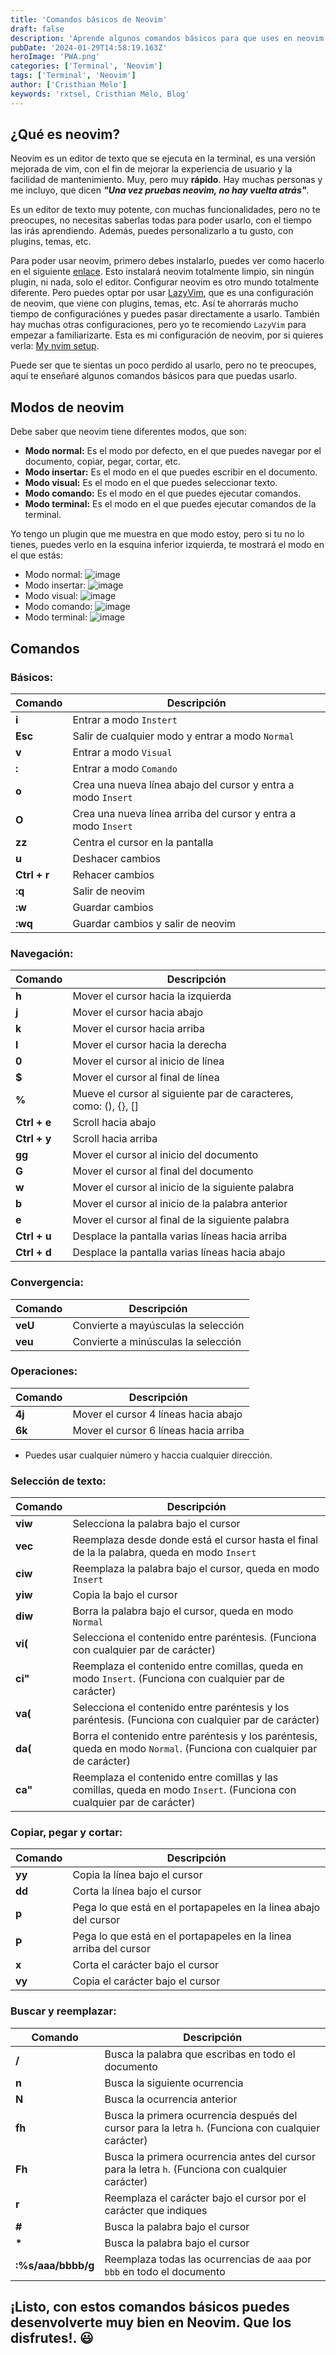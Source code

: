 ```yaml
---
title: 'Comandos básicos de Neovim'
draft: false
description: 'Aprende algunos comandos básicos para que uses en neovim.'
pubDate: '2024-01-29T14:58:19.163Z'
heroImage: 'PWA.png'
categories: ['Terminal', 'Neovim']
tags: ['Terminal', 'Neovim']
author: ['Cristhian Melo']
keywords: 'rxtsel, Cristhian Melo, Blog'
---
```


## ¿Qué es neovim?

Neovim es un editor de texto que se ejecuta en la terminal, es una versión mejorada de vim, con el fin de mejorar la experiencia de usuario y la facilidad de mantenimiento. Muy, pero muy **rápido**. Hay muchas personas y me incluyo, que dicen **_"Una vez pruebas neovim, no hay vuelta atrás"_**.

Es un editor de texto muy potente, con muchas funcionalidades, pero no te preocupes, no necesitas saberlas todas para poder usarlo, con el tiempo las irás aprendiendo. Además, puedes personalizarlo a tu gusto, con plugins, temas, etc.

Para poder usar neovim, primero debes instalarlo, puedes ver como hacerlo en el siguiente [enlace](https://www.neovim.io/). Esto instalará neovim totalmente limpio, sin ningún plugin, ni nada, solo el editor. Configurar neovim es otro mundo totalmente diferente. Pero puedes optar por usar [LazyVim](https://www.lazyvim.org/), que es una configuración de neovim, que viene con plugins, temas, etc. Así te ahorrarás mucho tiempo de configuraciónes y puedes pasar directamente a usarlo. También hay muchas otras configuraciones, pero yo te recomiendo `LazyVim` para empezar a familiarizarte. Esta es mi configuración de neovim, por si quieres verla: [My nvim setup](https://github.com/rxtsel/nvim).

Puede ser que te sientas un poco perdido al usarlo, pero no te preocupes, aquí te enseñaré algunos comandos básicos para que puedas usarlo.

## Modos de neovim

Debe saber que neovim tiene diferentes modos, que son:

- **Modo normal:** Es el modo por defecto, en el que puedes navegar por el documento, copiar, pegar, cortar, etc.
- **Modo insertar:** Es el modo en el que puedes escribir en el documento.
- **Modo visual:** Es el modo en el que puedes seleccionar texto.
- **Modo comando:** Es el modo en el que puedes ejecutar comandos.
- **Modo terminal:** Es el modo en el que puedes ejecutar comandos de la terminal.

Yo tengo un plugin que me muestra en que modo estoy, pero si tu no lo tienes, puedes verlo en la esquina inferior izquierda, te mostrará el modo en el que estás:

- Modo normal: ![image](../../../public/blog/240129-comandos-basicos-de-neovim/lualine-normal-mode.webp)
- Modo insertar: ![image](../../../public/blog/240129-comandos-basicos-de-neovim/lualine-insert-mode.webp)
- Modo visual: ![image](../../../public/blog/240129-comandos-basicos-de-neovim/lualine-visual-mode.webp)
- Modo comando: ![image](../../../public/blog/240129-comandos-basicos-de-neovim/lualine-command-mode.webp)
- Modo terminal: ![image](../../../public/blog/240129-comandos-basicos-de-neovim/lualine-terminal-mode.webp)

## Comandos

### Básicos:

| Comando      | Descripción                                                    |
| ------------ | -------------------------------------------------------------- |
| **i**        | Entrar a modo `Instert`                                        |
| **Esc**      | Salir de cualquier modo y entrar a modo `Normal`               |
| **v**        | Entrar a modo `Visual`                                         |
| **:**        | Entrar a modo `Comando`                                        |
| **o**        | Crea una nueva línea abajo del cursor y entra a modo `Insert`  |
| **O**        | Crea una nueva línea arriba del cursor y entra a modo `Insert` |
| **zz**       | Centra el cursor en la pantalla                                |
| **u**        | Deshacer cambios                                               |
| **Ctrl + r** | Rehacer cambios                                                |
| **:q**       | Salir de neovim                                                |
| **:w**       | Guardar cambios                                                |
| **:wq**      | Guardar cambios y salir de neovim                              |

### Navegación:

| Comando      | Descripción                                                      |
| ------------ | ---------------------------------------------------------------- |
| **h**        | Mover el cursor hacia la izquierda                               |
| **j**        | Mover el cursor hacia abajo                                      |
| **k**        | Mover el cursor hacia arriba                                     |
| **l**        | Mover el cursor hacia la derecha                                 |
| **0**        | Mover el cursor al inicio de línea                               |
| **$**        | Mover el cursor al final de línea                                |
| **%**        | Mueve el cursor al siguiente par de caracteres, como: (), {}, [] |
| **Ctrl + e** | Scroll hacia abajo                                               |
| **Ctrl + y** | Scroll hacia arriba                                              |
| **gg**       | Mover el cursor al inicio del documento                          |
| **G**        | Mover el cursor al final del documento                           |
| **w**        | Mover el cursor al inicio de la siguiente palabra                |
| **b**        | Mover el cursor al inicio de la palabra anterior                 |
| **e**        | Mover el cursor al final de la siguiente palabra                 |
| **Ctrl + u** | Desplace la pantalla varias líneas hacia arriba                  |
| **Ctrl + d** | Desplace la pantalla varias líneas hacia abajo                   |

### Convergencia:

| Comando | Descripción                         |
| ------- | ----------------------------------- |
| **veU** | Convierte a mayúsculas la selección |
| **veu** | Convierte a minúsculas la selección |

### Operaciones:

| Comando | Descripción                           |
| ------- | ------------------------------------- |
| **4j**  | Mover el cursor 4 líneas hacia abajo  |
| **6k**  | Mover el cursor 6 líneas hacia arriba |

- Puedes usar cualquier número y haccia cualquier dirección.

### Selección de texto:

| Comando | Descripción                                                                                                            |
| ------- | ---------------------------------------------------------------------------------------------------------------------- |
| **viw** | Selecciona la palabra bajo el cursor                                                                                   |
| **vec** | Reemplaza desde donde está el cursor hasta el final de la la palabra, queda en modo `Insert`                           |
| **ciw** | Reemplaza la palabra bajo el cursor, queda en modo `Insert`                                                            |
| **yiw** | Copia la bajo el cursor                                                                                                |
| **diw** | Borra la palabra bajo el cursor, queda en modo `Normal`                                                                |
| **vi(** | Selecciona el contenido entre paréntesis. (Funciona con cualquier par de carácter)                                     |
| **ci"** | Reemplaza el contenido entre comillas, queda en modo `Insert`. (Funciona con cualquier par de carácter)                |
| **va(** | Selecciona el contenido entre paréntesis y los paréntesis. (Funciona con cualquier par de carácter)                    |
| **da(** | Borra el contenido entre paréntesis y los paréntesis, queda en modo `Normal`. (Funciona con cualquier par de carácter) |
| **ca"** | Reemplaza el contenido entre comillas y las comillas, queda en modo `Insert`. (Funciona con cualquier par de carácter) |

### Copiar, pegar y cortar:

| Comando | Descripción                                                       |
| ------- | ----------------------------------------------------------------- |
| **yy**  | Copia la línea bajo el cursor                                     |
| **dd**  | Corta la línea bajo el cursor                                     |
| **p**   | Pega lo que está en el portapapeles en la linea abajo del cursor  |
| **P**   | Pega lo que está en el portapapeles en la linea arriba del cursor |
| **x**   | Corta el carácter bajo el cursor                                  |
| **vy**  | Copia el carácter bajo el cursor                                  |

### Buscar y reemplazar:

| Comando            | Descripción                                                                                         |
| ------------------ | --------------------------------------------------------------------------------------------------- |
| **/**              | Busca la palabra que escribas en todo el documento                                                  |
| **n**              | Busca la siguiente ocurrencia                                                                       |
| **N**              | Busca la ocurrencia anterior                                                                        |
| **fh**             | Busca la primera ocurrencia después del cursor para la letra `h`. (Funciona con cualquier carácter) |
| **Fh**             | Busca la primera ocurrencia antes del cursor para la letra `h`. (Funciona con cualquier carácter)   |
| **r**              | Reemplaza el carácter bajo el cursor por el carácter que indiques                                   |
| **#**              | Busca la palabra bajo el cursor                                                                     |
| **\***             | Busca la palabra bajo el cursor                                                                     |
| **:%s/aaa/bbbb/g** | Reemplaza todas las ocurrencias de `aaa` por `bbb` en todo el documento                             |

## ¡Listo, con estos comandos básicos puedes desenvolverte muy bien en Neovim. Que los disfrutes!. 😃
